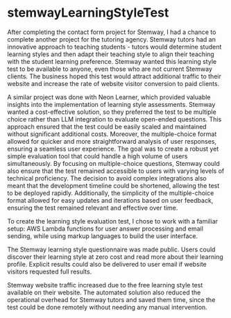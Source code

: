 # stemwayLearningStyleTest




 After completing the contact form project for Stemway, I had a chance to complete another project for the tutoring agency. Stemway tutors had an innovative approach to teaching students - tutors would determine student learning styles and then adapt their teaching style to align their teaching with the student learning preference. Stemway wanted this learning style test to be available to anyone, even those who are not current Stemway clients. The business hoped this test would attract additional traffic to their website and increase the rate of website visitor conversion to paid clients.

 A similar project was done with Neon Learner, which provided valuable insights into the implementation of learning style assessments. Stemway wanted a cost-effective solution, so they preferred the test to be multiple choice rather than LLM integration to evaluate open-ended questions. This approach ensured that the test could be easily scaled and maintained without significant additional costs. Moreover, the multiple-choice format allowed for quicker and more straightforward analysis of user responses, ensuring a seamless user experience. The goal was to create a robust yet simple evaluation tool that could handle a high volume of users simultaneously. By focusing on multiple-choice questions, Stemway could also ensure that the test remained accessible to users with varying levels of technical proficiency. The decision to avoid complex integrations also meant that the development timeline could be shortened, allowing the test to be deployed rapidly. Additionally, the simplicity of the multiple-choice format allowed for easy updates and iterations based on user feedback, ensuring the test remained relevant and effective over time.

To create the learning style evaluation test, I chose to work with a familiar setup: AWS Lambda functions for user answer processing and email sending, while using markup languages to build the user interface.

The Stemway learning style questionnaire was made public. Users could discover their learning style at zero cost and read more about their learning profile. Explicit results could also be delivered to user email if website visitors requested full results.

Stemway website traffic increased due to the free learning style test available on their website. The automated solution also reduced the operational overhead for Stemway tutors and saved them time, since the test could be done remotely without needing any manual intervention.
